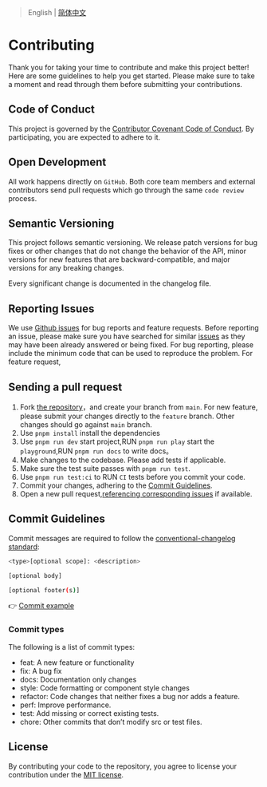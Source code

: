 > English | [简体中文](./CONTRIBUTING.zh-CN.md)

# Contributing

Thank you for taking your time to contribute and make this project better! Here are some guidelines to help you get started. Please make sure to take a moment and read through them before submitting your contributions.

## Code of Conduct

This project is governed by the [Contributor Covenant Code of Conduct](./CODE_OF_CONDUCT.md). By participating, you are expected to adhere to it.

## Open Development

All work happens directly on `GitHub`. Both core team members and external contributors send pull requests which go through the same `code review` process.

## Semantic Versioning

This project follows semantic versioning. We release patch versions for bug fixes or other changes that do not change the behavior of the API, minor versions for new features that are backward-compatible, and major versions for any breaking changes.

Every significant change is documented in the changelog file.

## Reporting Issues

We use [Github issues](https://github.com/tsinghua-lau/Fusion-Ui/issues) for bug reports and feature requests. Before reporting an issue, please make sure you have searched for similar [issues](https://github.com/tsinghua-lau/Fusion-Ui/issues) as they may have been already answered or being fixed. For bug reporting, please include the minimum code that can be used to reproduce the problem. For feature request,

## Sending a pull request

1. Fork [the repository](https://github.com/tsinghua-lau/Fusion-Ui)，and create your branch from `main`. For new feature, please submit your changes directly to the `feature` branch. Other changes should go against `main` branch.
2. Use `pnpm install` install the dependencies
3. Use `pnpm run dev` start project,RUN `pnpm run play` start the `playground`,RUN `pnpm run docs` to write docs。
4. Make changes to the codebase. Please add tests if applicable.
5. Make sure the test suite passes with `pnpm run test`.
6. Use `pnpm run test:ci` to RUN `CI` tests before you commit your code.
7. Commit your changes, adhering to the [Commit Guidelines](#commit-guidelines).
8. Open a new pull request,[referencing corresponding issues](https://docs.github.com/en/issues/tracking-your-work-with-issues/linking-a-pull-request-to-an-issue#linking-a-pull-request-to-an-issue-using-a-keyword) if available.

## Commit Guidelines

Commit messages are required to follow the [conventional-changelog standard](https://www.conventionalcommits.org/en/v1.0.0/):

```bash
<type>[optional scope]: <description>

[optional body]

[optional footer(s)]
```

👉 [Commit example](https://github.com/unocss/unocss/releases/tag/v0.39.0)

### Commit types

The following is a list of commit types:

- feat: A new feature or functionality
- fix: A bug fix
- docs: Documentation only changes
- style: Code formatting or component style changes
- refactor: Code changes that neither fixes a bug nor adds a feature.
- perf: Improve performance.
- test: Add missing or correct existing tests.
- chore: Other commits that don’t modify src or test files.

## License

By contributing your code to the repository, you agree to license your contribution under the [MIT license](./LICENSE).
